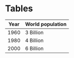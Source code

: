# Tables

| Year   | World population|
|:------:|-----------------|
|  1960  | 3 Billion       |
|  1980  | 4 Billion       |
|  2000  | 6 Billion       |